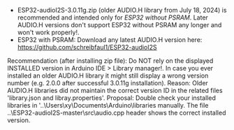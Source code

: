 - ESP32-audioI2S-3.0.11g.zip (older AUDIO.H library from July 18, 2024) is recommended and intended only for _ESP32 without PSRAM_. Later AUDIO.H versions don't support ESP32 without PSRAM any longer and won't work properly!. 
- ESP32 with PSRAM: Download any latest AUDIO.H version here: https://github.com/schreibfaul1/ESP32-audioI2S 

Recommendation (after installing zip file):
Do NOT rely on the displayed INSTALLED version in Arduino IDE > Library manager!. In case you ever installed an older AUDIO.H library it might still display a wrong version number (e.g. 2.0.0 after successful 3.0.11g installation). Reason: Older AUDIO.H libraries did not maintain the correct version ID in the related files 'library.json and libray.properties'. Proposal: Double check your installed libraries in '..\Users\xy\Documents\Arduino\libraries manually. The file ..\ESP32-audioI2S-master\src\audio.cpp header shows the correct installed version.
